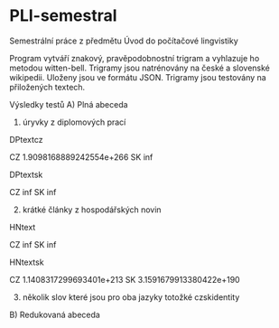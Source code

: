# PLI-semestral

Semestrální práce z předmětu Úvod do počítačové lingvistiky

Program vytváří znakový, pravěpodobnostní trigram a vyhlazuje ho metodou witten-bell.
Trigramy jsou natrénovány na české a slovenské wikipedii. Uloženy jsou ve formátu JSON.
Trigramy jsou testovány na přiložených textech.

Výsledky testů
A) Plná abeceda

  1) úryvky z diplomových prací
  
  DPtextcz
  
  CZ  1.9098168889242554e+266
  SK  inf
  
  DPtextsk
  
  CZ  inf
  SK  inf
  
  2) krátké články z hospodářských novin
  
  HNtext
  
  CZ  inf
  SK  inf
  
  HNtextsk
  
  CZ  1.1408317299693401e+213
  SK  3.1591679913380422e+190

  3) několik slov které jsou pro oba jazyky totožké
  czskidentity

B) Redukovaná abeceda
